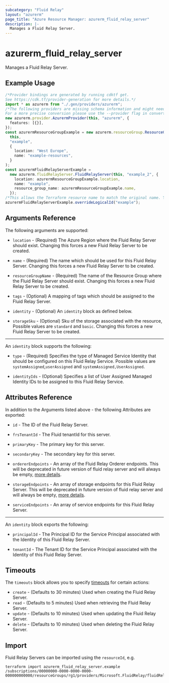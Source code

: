 ```yaml
---
subcategory: "Fluid Relay"
layout: "azurerm"
page_title: "Azure Resource Manager: azurerm_fluid_relay_server"
description: |-
  Manages a Fluid Relay Server.
---
```


# azurerm\_fluid\_relay\_server

Manages a Fluid Relay Server.

## Example Usage

```typescript
/*Provider bindings are generated by running cdktf get.
See https://cdk.tf/provider-generation for more details.*/
import * as azurerm from "./.gen/providers/azurerm";
/*The following providers are missing schema information and might need manual adjustments to synthesize correctly: azurerm.
For a more precise conversion please use the --provider flag in convert.*/
new azurerm.provider.AzurermProvider(this, "azurerm", {
  features: [{}],
});
const azurermResourceGroupExample = new azurerm.resourceGroup.ResourceGroup(
  this,
  "example",
  {
    location: "West Europe",
    name: "example-resources",
  }
);
const azurermFluidRelayServerExample =
  new azurerm.fluidRelayServer.FluidRelayServer(this, "example_2", {
    location: azurermResourceGroupExample.location,
    name: "example",
    resource_group_name: azurermResourceGroupExample.name,
  });
/*This allows the Terraform resource name to match the original name. You can remove the call if you don't need them to match.*/
azurermFluidRelayServerExample.overrideLogicalId("example");

```

## Arguments Reference

The following arguments are supported:

*   `location` - (Required) The Azure Region where the Fluid Relay Server should exist. Changing this forces a new Fluid Relay Server to be created.

*   `name` - (Required) The name which should be used for this Fluid Relay Server. Changing this forces a new Fluid Relay Server to be created.

*   `resourceGroupName` - (Required) The name of the Resource Group where the Fluid Relay Server should exist. Changing this forces a new Fluid Relay Server to be created.

*   `tags` - (Optional) A mapping of tags which should be assigned to the Fluid Relay Server.

*   `identity` - (Optional) An `identity` block as defined below.

*   `storageSku` - (Optional) Sku of the storage associated with the resource, Possible values are `standard` and `basic`. Changing this forces a new Fluid Relay Server to be created.

***

An `identity` block supports the following:

*   `type` - (Required) Specifies the type of Managed Service Identity that should be configured on this Fluid Relay Service. Possible values are `systemAssigned`,`userAssigned` and `systemAssigned,UserAssigned`.

*   `identityIds` - (Optional) Specifies a list of User Assigned Managed Identity IDs to be assigned to this Fluid Relay Service.

## Attributes Reference

In addition to the Arguments listed above - the following Attributes are exported:

*   `id` - The ID of the Fluid Relay Server.

*   `frsTenantId` - The Fluid tenantId for this server.

*   `primaryKey` - The primary key for this server.

*   `secondaryKey` - The secondary key for this server.

*   `ordererEndpoints` - An array of the Fluid Relay Orderer endpoints. This will be deprecated in future version of fluid relay server and will always be empty, [more details](https://learn.microsoft.com/en-us/azure/azure-fluid-relay/concepts/version-compatibility).

*   `storageEndpoints` - An array of storage endpoints for this Fluid Relay Server. This will be deprecated in future version of fluid relay server and will always be empty, [more details](https://learn.microsoft.com/en-us/azure/azure-fluid-relay/concepts/version-compatibility).

*   `serviceEndpoints` - An array of service endpoints for this Fluid Relay Server.

***

An `identity` block exports the following:

*   `principalId` - The Principal ID for the Service Principal associated with the Identity of this Fluid Relay Server.

*   `tenantId` - The Tenant ID for the Service Principal associated with the Identity of this Fluid Relay Server.

## Timeouts

The `timeouts` block allows you to specify [timeouts](https://www.terraform.io/language/resources/syntax#operation-timeouts) for certain actions:

* `create` - (Defaults to 30 minutes) Used when creating the Fluid Relay Server.
* `read` - (Defaults to 5 minutes) Used when retrieving the Fluid Relay Server.
* `update` - (Defaults to 10 minutes) Used when updating the Fluid Relay Server.
* `delete` - (Defaults to 10 minutes) Used when deleting the Fluid Relay Server.

## Import

Fluid Relay Servers can be imported using the `resourceId`, e.g.

```shell
terraform import azurerm_fluid_relay_server.example /subscriptions/00000000-0000-0000-0000-000000000000/resourceGroups/rg1/providers/Microsoft.FluidRelay/fluidRelayServers/server1
```
